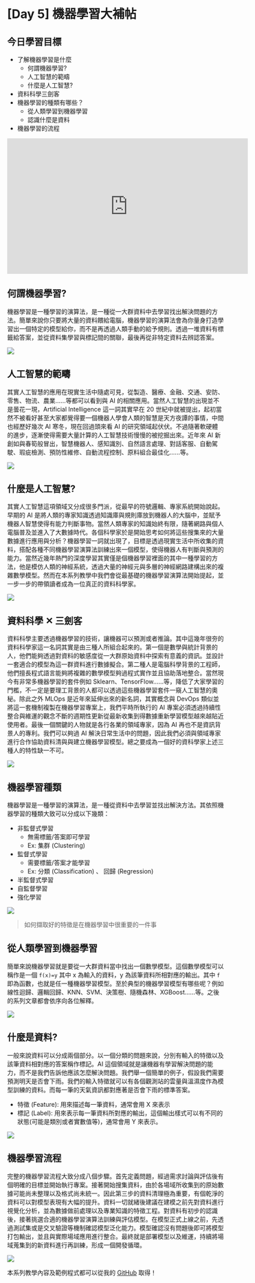 # [Day 5] 機器學習大補帖
## 今日學習目標
- 了解機器學習是什麼
    - 何謂機器學習?
    - 人工智慧的範疇
    - 什麼是人工智慧?
- 資料科學三劍客
- 機器學習的種類有哪些？
    - 從人類學習到機器學習
    - 認識什麼是資料
- 機器學習的流程

<iframe width="560" height="315" src="https://www.youtube.com/embed/J0VOaMUibuk" frameborder="0" allow="accelerometer; autoplay; clipboard-write; encrypted-media; gyroscope; picture-in-picture" allowfullscreen></iframe>

## 何謂機器學習?
機器學習是一種學習的演算法，是一種從一大群資料中去學習找出解決問題的方法。簡單來說你只要將大量的資料餵給電腦，機器學習的演算法會為你量身打造學習出一個特定的模型給你，而不是再透過人類手動的給予規則。透過一堆資料有標籤給答案，並從資料集學習與標記間的關聯，最後再從非特定資料去辨認答案。

![](./image/img5-1.png)

## 人工智慧的範疇
其實人工智慧的應用在現實生活中隨處可見，從製造、醫療、金融、交通、安防、 零售、物流、農業......等都可以看到與 AI 的相關應用。當然人工智慧的出現並不是曇花一現，Artificial Intelligence 這一詞其實早在 20 世紀中就被提出，起初當然不被看好甚至大家都覺得要一個機器人學會人類的智慧是天方夜譚的事情，中間也經歷好幾次 AI 寒冬，現在回過頭來看 AI 的研究領域起伏伏。不過隨著軟硬體的進步，逐漸使得需要大量計算的人工智慧技術慢慢的被挖掘出來。近年來 AI 新創如與春筍般冒出，智慧機器人、感知識別、自然語言處理、對話客服、自動駕駛、瑕疵檢測、預防性維修、自動流程控制、原料組合最佳化......等。

![](./image/img5-2.png)

## 什麼是人工智慧?
其實人工智慧這項領域又分成很多門派，從最早的符號邏輯、專家系統開始說起。早期的 AI 是將人類的專家知識透過知識庫與規則庫放到機器人的大腦中，並賦予機器人智慧使得有能力判斷事物。當然人類專家的知識始終有限，隨著網路與個人電腦普及並進入了大數據時代。各個科學家於是開始思考如何將這些搜集來的大量數據進行應用與分析？機器學習一詞就出現了，目標是透過現實生活中所收集的資料，搭配各種不同機器學習演算法訓練出來一個模型，使得機器人有判斷與預測的能力。當然近幾年熱門的深度學習其實僅是個機器學習裡面的其中一種學習的方法，他是模仿人類的神經系統，透過大量的神經元與多層的神經網路建構出來的複雜數學模型。然而在本系列教學中我們會從最基礎的機器學習演算法開始提起，並一步一步的帶領讀者成為一位真正的資料科學家。

![](./image/img5-3.png)

## 資料科學 ✕ 三劍客
資料科學主要透過機器學習的技術，讓機器可以預測或者推論。其中這幾年很夯的資料科學家這一名詞其實是由三種人所組合起來的。第一個是數學與統計背景的人，他們能夠透過對資料的敏感度從一大群原始資料中探索有意義的資訊。並設計一套適合的模型為這一群資料進行數據擬合。第二種人是電腦科學背景的工程師，他們擅長程式語言能夠將複雜的數學模型夠過程式實作並且協助落地整合。當然現今有非常多機器學習的套件例如 Sklearn、TensorFlow......等，降低了大家學習的門檻，不一定是要理工背景的人都可以透過這些機器學習套件一窺人工智慧的奧秘。除此之外 MLOps 是近年來延伸出來的新名詞，其實概念與 DevOps 類似並將這一套機制複製在機器學習專案上，我們平時所執行的 AI 專案必須透過持續性整合與維運的觀念不斷的週期性更新從最新收集到得數據重新學習模型越來越貼近使用者。最後一個關鍵的人物就是各行各業的領域專家，因為 AI 再也不是資訊背景人的專利。我們可以夠過 AI 解決日常生活中的問題，因此我們必須與領域專家進行合作協助資料清與與建立機器學習模型。總之要成為一個好的資科學家上述三種人的特性缺一不可。

![](./image/img5-4.png)

## 機器學習種類
機器學習是一種學習的演算法，是一種從資料中去學習並找出解決方法。其依照機器學習的種類大致可以分成以下幾類：

- 非監督式學習
    - 無需標籤/答案即可學習
    - Ex: 集群 (Clustering)
- 監督式學習
    - 需要標籤/答案才能學習
    - Ex: 分類 (Classification) 、 回歸 (Regression)
- 半監督式學習
- 自監督學習
- 強化學習

![](./image/img5-5.png)

> 如何擷取好的特徵是在機器學習中很重要的一件事

## 從人類學習到機器學習
簡單來說機器學習就是要從一大群資料當中找出一個數學模型。這個數學模型可以稱作是一個 `f(x)=y` 其中 x 為輸入的資料，y 為該筆資料所相對應的輸出。其中 `f` 即為函數，也就是任一種機器學習模型。至於典型的機器學習模型有哪些呢？例如線性迴歸、邏輯回歸、KNN、SVM、決策樹、隨機森林、XGBoost......等。之後的系列文章都會依序向各位解釋。

![](./image/img5-6.png)

## 什麼是資料?
一般來說資料可以分成兩個部分。以一個分類的問題來說，分別有輸入的特徵以及該筆資料相對應的答案稱作標記。AI 這個領域就是讓機器有學習解決問題的能力，而不是我們告訴他應該怎麼解決問題。我們舉一個簡單的例子，假設我們需要預測明天是否會下雨。我們的輸入特徵就可以有各個觀測站的雲量與溫濕度作為模型訓練的資料。而每一筆的天氣資訊都對應著是否會下雨的標準答案。

- 特徵 (Feature): 用來描述每一筆資料，通常會用 X 來表示
- 標記 (Label): 用來表示每一筆資料所對應的輸出，這個輸出樣式可以有不同的狀態(可能是類別或者實數值等)，通常會用 Y 來表示。

![](./image/img5-7.png)


## 機器學習流程
完整的機器學習流程大致分成八個步驟。首先定義問題，經過需求討論與評估後有個明確的目標並開始執行專案。接著開始搜集資料，由於各場域所收集到的原始數據可能尚未整理以及格式尚未統一。因此第三步的資料清理極為重要，有個乾淨的資料可以對模型表現有大幅的提升。資料一切就緒後建議在建模之前先對資料進行視覺化分析，並為數據做前處理以及專業知識的特徵工程。對資料有初步的認識後，接著挑選合適的機器學習演算法訓練與評估模型。在模型正式上線之前，先透過測試集或是交叉驗證等機制確認模型泛化能力。模型確認沒有問題後即可將模型打包輸出，並且與實際場域應用進行整合。最終就是部署模型以及維運，持續將場域蒐集到的新資料進行再訓練，形成一個開發循環。

![](./image/img5-8.png)

本系列教學內容及範例程式都可以從我的 [GitHub](https://github.com/andy6804tw/2021-13th-ironman) 取得！